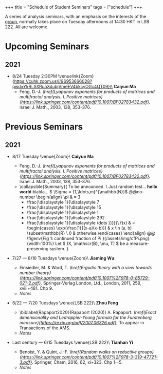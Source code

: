 +++
title = "Schedule of Student Seminars"
tags = ["schedule"]
+++

A series of analysis seminars, with an emphasis on the interests of the [group](/about/), normally takes place on Tuesday afternoons at 14:30 HKT in LSB 222. All are welcome.

# Upcoming Seminars
## 2021

- 8/24 Tuesday 2:30PM \venuelink{Zoom}{https://cuhk.zoom.us/j/96953666028?pwd=YkRLSXRuaXdubjVmeEV4bkcyOGc4QT09}\\
  **Caiyun Ma**
  - Feng, D.-J. *\href{Lyapunov exponents for products of matrices and multifractal analysis. I. Positive matrices}{https://link.springer.com/content/pdf/10.1007/BF02783432.pdf}.* Israel J. Math., 2003, 138, 353-376.

# Previous Seminars
## 2021
- 8/17 Tuesday \venue{Zoom}\\
  **Caiyun Ma**
  - Feng, D.-J. *\href{Lyapunov exponents for products of matrices and multifractal analysis. I. Positive matrices}{https://link.springer.com/content/pdf/10.1007/BF02783432.pdf}.* Israel J. Math., 2003, 138, 353-376.
  - \collapsible{Summary}{
    To be announced.
    \\
    Just random test...  **hello world** blabla... $ \Sigma = \{1,\ldots,m\}^{\mathbb{N}}$
    @@no-number
    \begin{align}
      \pi & = 3
      + \frac{\displaystyle 1}{\displaystyle 7
      + \frac{\displaystyle 1}{\displaystyle 15
      + \frac{\displaystyle 1}{\displaystyle 1
      + \frac{\displaystyle 1}{\displaystyle 292
      + \frac{\displaystyle 1}{\displaystyle \dots 
      }}}}}\\
     f(x) & = \begin{cases} \exp(\frac{1}{(x-a)(x-b)}) & x \in (a, b) \subset\mathbb{R} \\ 0 & otherwise \end{cases}
    \end{align}
    @@
    \figenv{Fig 1: continued fraction of Pi }{/assets/img/cfPi.png}{width:100%}
    Let $ (X, \mathscr{B}, \mu, T) $ be a measure-preserving system.
    } 
    <!-- \collapsible{8/17}{TBA} -->

- 7/27 — 8/10 Tuesdays \venue{Zoom}\\
  **Jiaming Wu**
  - Einsiedler, M. & Ward, T. *\href{Ergodic theory with a view towards number theory}{https://link.springer.com/content/pdf/10.1007%2F978-0-85729-021-2.pdf}*. Springer-Verlag London, Ltd., London, 2011, 259, xviii+481. Chp 9.
  - *Notes*

- 6/22 — 7/20 Tuesdays \venue{LSB 222}\\
  **Zhou Feng**
  - \biblabel{Rapaport2020}{Rapaport (2020)} A. Rapaport. *\href{Exact dimensionality and Ledrappier-Young formula for the Furstenberg measure}{https://arxiv.org/pdf/2007.06326.pdf}*. To appear in Transactions of the AMS.
  - *Notes*

- Last century  — 6/15 Tuesdays \venue{LSB 222}\\
  **Tianhan Yi**
  - Benoist, Y. & Quint, J.-F. *\href{Random walks on reductive groups}{https://link.springer.com/content/pdf/10.1007%2F978-3-319-47721-3.pdf}*. Springer, Cham, 2016, 62, xi+323. Chp 1--5.
  - *Notes*
